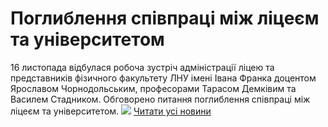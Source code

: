 # Поглиблення співпраці між ліцеєм та університетом
16 листопада відбулася робоча зустріч адміністрації ліцею та представників фізичного факультету ЛНУ імені Івана Франка доцентом Ярославом Чорнодольським, професорами Тарасом Демківим та Василем Стадником. Обговорено питання поглиблення співпраці між ліцеєм та університетом.
![](/images/поглиблення-співпраці-між-ліцеєм-та-університетом/фото-ліцейplusунівер.jpg)
[Читати усі новини](/news)

